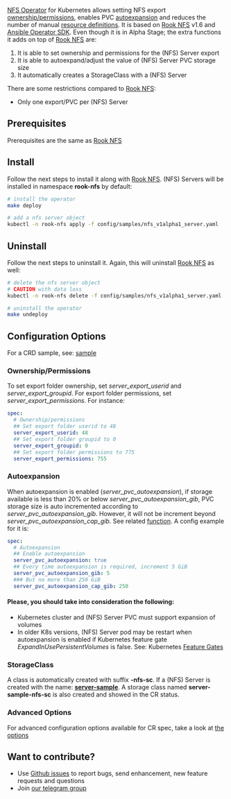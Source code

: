 [NFS Operator](https://github.com/krestomatio/nfs-operator) for Kubernetes allows setting NFS export [ownership/permissions](#ownershippermissions), enables PVC [autoexpansion](#autoexpansion) and reduces the number of manual [resource definitions](#storageclass). It is based on [Rook NFS](https://github.com/rook/rook/blob/release-1.6/Documentation/nfs.md) v1.6 and [Ansible Operator SDK](https://sdk.operatorframework.io/docs/building-operators/ansible/tutorial/). Even though it is in Alpha Stage; the extra functions it adds on top of [Rook NFS](https://github.com/rook/rook/blob/release-1.6/Documentation/nfs.md) are:
1. It is able to set ownership and permissions for the (NFS) Server export
2. It is able to autoexpand/adjust the value of (NFS) Server PVC storage size
3. It automatically creates a StorageClass with a (NFS) Server

There are some restrictions compared to [Rook NFS](https://github.com/rook/rook/blob/release-1.6/Documentation/nfs.md):
* Only one export/PVC per (NFS) Server

## Prerequisites
Prerequisites are the same as [Rook NFS](https://github.com/rook/rook/blob/release-1.6/Documentation/nfs.md#prerequisites)

## Install
Follow the next steps to install it along with [Rook NFS](https://github.com/rook/rook/blob/release-1.6/Documentation/nfs.md). (NFS) Servers will be installed in namespace **rook-nfs** by default:
```bash
# install the operator
make deploy

# add a nfs server object
kubectl -n rook-nfs apply -f config/samples/nfs_v1alpha1_server.yaml
```

## Uninstall
Follow the next steps to uninstall it. Again, this will uninstall [Rook NFS](https://github.com/rook/rook/blob/release-1.6/Documentation/nfs.md) as well:
```bash
# delete the nfs server object
# CAUTION with data loss
kubectl -n rook-nfs delete -f config/samples/nfs_v1alpha1_server.yaml

# uninstall the operator
make undeploy
```

## Configuration Options
For a CRD sample, see: [sample](config/samples/nfs_v1alpha1_server.yaml)

### Ownership/Permissions
To set export folder ownership, set _server_export_userid_ and _server_export_groupid_. For export folder permissions, set _server_export_permissions_. For instance:
```yaml
spec:
  # Ownership/permissions
  ## Set export folder userid to 48
  server_export_userid: 48
  ## Set export folder groupid to 0
  server_export_groupid: 0
  ## Set export folder permissions to 775
  server_export_permissions: 755
```

### Autoexpansion
When autoexpansion is enabled (_server_pvc_autoexpansion_), if storage available is less than 20% or below _server_pvc_autoexpansion_gib_, PVC storage size is auto incremented according to _server_pvc_autoexpansion_gib_. However, it will not be increment beyond _server_pvc_autoexpansion_cap_gib_. See related [function](https://github.com/krestomatio/ansible-collection-k8s/blob/c8768df3d9af4ddf7258c31d37cc3f54cc5a4cf6/plugins/module_utils/storage.py#L62). A config example for it is:
```yaml
spec:
  # Autoexpansion
  ## Enable autoexpansion
  server_pvc_autoexpansion: true
  ## Every time autoexpansion is required, increment 5 GiB
  server_pvc_autoexpansion_gib: 5
  ### But no more than 250 GiB
  server_pvc_autoexpansion_cap_gib: 250
```

#### Please, you should take into consideration the following:
* Kubernetes cluster and (NFS) Server PVC must support expansion of volumes
* In older K8s versions, (NFS) Server pod may be restart when autoexpansion is enabled if Kubernetes feature gate _ExpandInUsePersistentVolumes_ is false. See: Kubernetes [Feature Gates](https://kubernetes.io/docs/reference/command-line-tools-reference/feature-gates/)

### StorageClass
A class is automatically created with suffix **-nfs-sc**. If a (NFS) Server is created with the name: [**server-sample**](config/samples/nfs_v1alpha1_server.yaml). A storage class named **server-sample-nfs-sc** is also created and showed in the CR status.

### Advanced Options
For advanced configuration options available for CR spec, take a look at [the options](https://github.com/krestomatio/ansible-collection-k8s/blob/master/roles/v1alpha1/nfs/server/defaults/main/server.yml)

## Want to contribute?
* Use [Github issues](https://github.com/krestomatio/nfs-operator/issues) to report bugs, send enhancement, new feature requests and questions
* Join [our telegram group](https://t.me/nfs_operator)
